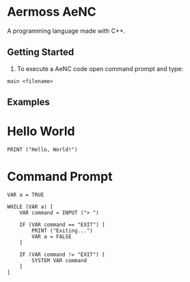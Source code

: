 # Aermoss AeNC
A programming language made with C++.

## Getting Started
1) To execute a AeNC code open command prompt and type:

```
main <filename>
```

## Examples
# Hello World
``` basic
PRINT ("Hello, World!")
```

# Command Prompt
``` basic
VAR a = TRUE

WHILE (VAR a) [
    VAR command = INPUT ("> ")

    IF (VAR command == "EXIT") [
        PRINT ("Exiting...")
        VAR a = FALSE
    ]

    IF (VAR command != "EXIT") [
        SYSTEM VAR command
    ]
]
```
